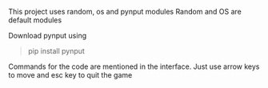 This project uses random, os and pynput modules
Random and OS are default modules

Download pynput using
>pip install pynput

Commands for the code are mentioned in the interface.
Just use arrow keys to move and esc key to quit the game
